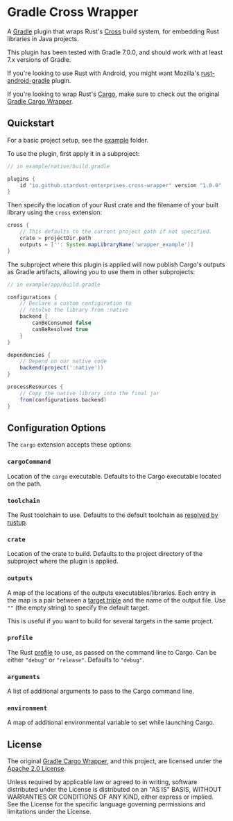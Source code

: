 # Gradle Cross Wrapper

A [Gradle](https://www.gradle.org) plugin that wraps Rust's
[Cross](https://github.com/rust-embedded/cross) build system,
for embedding Rust libraries in Java projects.

This plugin has been tested with Gradle 7.0.0, and should
work with at least 7.x versions of Gradle.

If you're looking to use Rust with Android, you might want Mozilla's
[rust-android-gradle](https://github.com/mozilla/rust-android-gradle)
plugin.

If you're looking to wrap Rust's [Cargo](https://doc.rust-lang.org/cargo/),
make sure to check out the original [Gradle Cargo Wrapper](https://github.com/Arc-blroth/gradle-cargo-wrapper).

## Quickstart

For a basic project setup, see the [example](example) folder.

To use the plugin, first apply it in a subproject:
```groovy
// in example/native/build.gradle

plugins {
    id "io.github.stardust-enterprises.cross-wrapper" version "1.0.0"
}
```

Then specify the location of your Rust crate and the filename
of your built library using the `cross` extension:

```groovy
cross {
    // This defaults to the current project path if not specified.
    crate = projectDir.path
    outputs = ['': System.mapLibraryName('wrapper_example')]
}
```

The subproject where this plugin is applied will now publish
Cargo's outputs as Gradle artifacts, allowing you to use them in
other subprojects:

```groovy
// in example/app/build.gradle

configurations {
    // Declare a custom configuration to
    // resolve the library from :native
    backend {
        canBeConsumed false
        canBeResolved true
    }
}

dependencies {
    // Depend on our native code
    backend(project(':native'))
}

processResources {
    // Copy the native library into the final jar
    from(configurations.backend)
}
```

## Configuration Options

The `cargo` extension accepts these options:

### `cargoCommand`

Location of the `cargo` executable. Defaults to the Cargo
executable located on the path.

### `toolchain`

The Rust toolchain to use. Defaults to the default toolchain as
[resolved by rustup](https://rust-lang.github.io/rustup/overrides.html).

### `crate`

Location of the crate to build. Defaults to
the project directory of the subproject where the plugin is applied.

### `outputs`

A map of the locations of the outputs executables/libraries.
Each entry in the map is a pair between a
[target triple](https://doc.rust-lang.org/nightly/rustc/platform-support.html)
and the name of the output file. Use `""` (the empty string)
to specify the default target.

This is useful if you want to build for several targets in
the same project.

### `profile`

The Rust [profile](https://doc.rust-lang.org/cargo/reference/profiles.html)
to use, as passed on the command line to Cargo. Can be either
`"debug"` or `"release"`. Defaults to `"debug"`.

### `arguments`

A list of additional arguments to pass to the Cargo command line.

### `environment`

A map of additional environmental variable to set while launching
Cargo.

## License

The original [Gradle Cargo Wrapper](https://github.com/Arc-blroth/gradle-cargo-wrapper), 
and this project, are licensed under the [Apache 2.0 License](LICENSE).

Unless required by applicable law or agreed to in writing, software
distributed under the License is distributed on an "AS IS" BASIS,
WITHOUT WARRANTIES OR CONDITIONS OF ANY KIND, either express or implied.
See the License for the specific language governing permissions and
limitations under the License.
